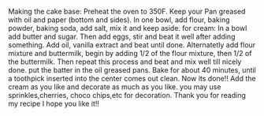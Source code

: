 Making the cake base:
Preheat the oven to 350F. Keep your Pan greased with oil and paper (bottom and sides).
In one bowl, add flour, baking powder, baking soda, add salt, mix it and keep aside.
for cream:
In a bowl add  butter and sugar. Then add eggs,  stir and beat it well after adding something. Add oil, vanilla extract and beat until done.
Alternatetly add flour mixture and buttermilk, begin by adding 1/2 of the flour mixture, then 1/2 of the buttermilk. Then repeat this process and beat and mix well till nicely done.
put the batter in the oil greased pans. Bake for about 40 minutes, until a toothpick inserted into the center comes out clean.
Now its done!! Add the cream as you like and decorate as much as you like.
you may use sprinkles,cherries, choco chips,etc for decoration.
Thank you for reading my recipe I hope you like it!!